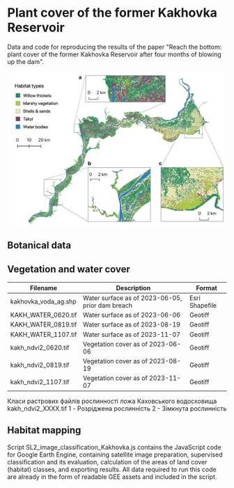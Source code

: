 # Plant cover of the former Kakhovka Reservoir
Data and code for reproducing the results of the paper "Reach the bottom: plant cover of the former Kakhovka Reservoir after four months of blowing up the dam".

![Habitats of the former Kakhovka reservoir](https://github.com/olehprylutskyi/kakhovka_vegetation_habitats/blob/main/habitat_map.png)

## Botanical data

## Vegetation and water cover

| Filename | Description | Format |
|----------|-------------|--------|
| kakhovka_voda_ag.shp | Water surface as of 2023-06-05, prior dam breach | Esri Shapefile |
| KAKH_WATER_0620.tif | Water surface as of 2023-06-06 | Geotiff |
| KAKH_WATER_0819.tif | Water surface as of 2023-08-19 | Geotiff |
| KAKH_WATER_1107.tif | Water surface as of 2023-11-07 | Geotiff |
| kakh_ndvi2_0620.tif | Vegetation cover as of 2023-06-06 | Geotiff |
| kakh_ndvi2_0819.tif | Vegetation cover as of 2023-08-19 | Geotiff |
| kakh_ndvi2_1107.tif | Vegetation cover as of 2023-11-07 | Geotiff |

Класи растрових файлів рослинності ложа Каховського водосховища kakh_ndvi2_ХХХХ.tif
1 - Розріджена рослинність
2 - Зімкнута рослинність


## Habitat mapping
Script SL2_image_classification_Kakhovka.js contains the JavaScript code for Google Earth Engine, containing satellite image preparation, supervised classification and its evaluation, calculation of the areas of land cover (habitat) classes, and exporting results. All data required to run this code are already in the form of readable GEE assets and included in the script.

